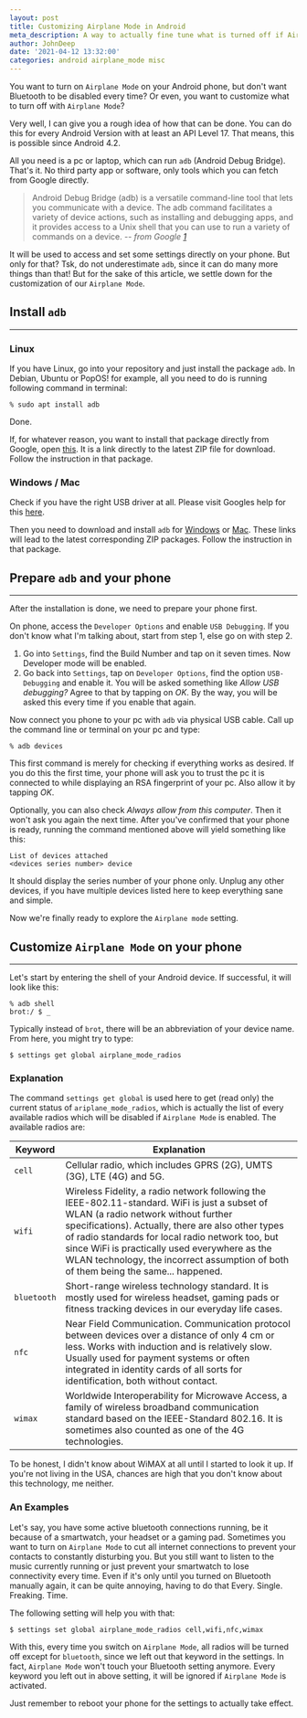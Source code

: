 ```yaml
---
layout: post
title: Customizing Airplane Mode in Android
meta_description: A way to actually fine tune what is turned off if Airplane Mode is activated 
author: JohnDeep
date: '2021-04-12 13:32:00'
categories: android airplane_mode misc
---
```

You want to turn on `Airplane Mode` on your Android phone, but don't want Bluetooth to be disabled every time? Or even, you want to customize what to turn off with `Airplane Mode`?

Very well, I can give you a rough idea of how that can be done. You can do this for every Android Version with at least an API Level 17. That means, this is possible since Android 4.2.

All you need is a pc or laptop, which can run `adb` (Android Debug Bridge). That's it. No third party app or software, only tools which you can fetch from Google directly.

> Android Debug Bridge (adb) is a versatile command-line tool that lets you communicate with a device. The adb command facilitates a variety of device actions, such as installing and debugging apps, and it provides access to a Unix shell that you can use to run a variety of commands on a device.
> -- <cite>from Google [1]</cite>

[1]: https://developer.android.com/studio/command-line/adb

It will be used to access and set some settings directly on your phone. But only for that? Tsk, do not underestimate `adb`, since it can do many more things than that! But for the sake of this article, we settle down for the customization of our `Airplane Mode`.

## Install `adb`
---

### Linux

If you have Linux, go into your repository and just install the package `adb`. In Debian, Ubuntu or PopOS! for example, all you need to do is running following command in terminal:

```
% sudo apt install adb
```

Done.

If, for whatever reason, you want to install that package directly from Google, open [this](https://dl.google.com/android/repository/platform-tools-latest-linux.zip). It is a link directly to the latest ZIP file for download. Follow the instruction in that package.

### Windows / Mac

Check if you have the right USB driver at all. Please visit Googles help for this [here](https://developer.android.com/studio/run/oem-usb.html).

Then you need to download and install `adb` for [Windows](https://dl.google.com/android/repository/platform-tools-latest-windows.zip) or [Mac](https://dl.google.com/android/repository/platform-tools-latest-darwin.zip). These links will lead to the latest corresponding ZIP packages. Follow the instruction in that package.


## Prepare `adb` and your phone
---

After the installation is done, we need to prepare your phone first.

On phone, access the `Developer Options` and enable `USB Debugging`. If you don't know what I'm talking about, start from step 1, else go on with step 2.

1. Go into `Settings`, find the Build Number and tap on it seven times. Now  Developer mode will be enabled.
2. Go back into `Settings`, tap on `Developer Options`, find the option `USB-Debugging` and enable it. You will be asked something like _Allow USB debugging?_ Agree to that by tapping on _OK_. By the way, you will be asked this every time if you enable that again.

Now connect you phone to your pc with `adb` via physical USB cable. Call up the command line or terminal on your pc and type:

```
% adb devices
```

This first command is merely for checking if everything works as desired. If you do this the first time, your phone will ask you to trust the pc it is connected to while displaying an RSA fingerprint of your pc. Also allow it by tapping _OK_.

Optionally, you can also check _Always allow from this computer_. Then it won't ask you again the next time. After you've confirmed that your phone is ready, running the command mentioned above will yield something like this:

```
List of devices attached
<devices series number>	device
```

It should display the series number of your phone only. Unplug any other devices, if you have multiple devices listed here to keep everything sane and simple.

Now we're finally ready to explore the `Airplane mode` setting.


## Customize `Airplane Mode` on your phone
---

Let's start by entering the shell of your Android device. If successful, it will look like this:

```
% adb shell
brot:/ $ _
```

Typically instead of `brot`, there will be an abbreviation of your device name. From here, you might try to type:

```
$ settings get global airplane_mode_radios
```

### Explanation

The command `settings get global` is used here to get (read only) the current status of `ariplane_mode_radios`, which is actually the list of every available radios which will be disabled if `Airplane Mode` is enabled. The available radios are:

| Keyword | Explanation |
| ------- | ----------- |
| `cell` | Cellular radio, which includes GPRS (2G), UMTS (3G), LTE (4G) and 5G. |
| `wifi` | Wireless Fidelity, a radio network following the IEEE-802.11-standard. WiFi is just a subset of WLAN (a radio network without further specifications). Actually, there are also other types of radio standards for local radio network too, but since WiFi is practically used everywhere as the WLAN technology, the incorrect assumption of both of them being the same... happened.
| `bluetooth` | Short-range wireless technology standard. It is mostly used for wireless headset, gaming pads or fitness tracking devices in our everyday life cases.
| `nfc` | Near Field Communication. Communication protocol between devices over a distance of only 4 cm or less. Works with induction and is relatively slow. Usually used for payment systems or often integrated in identity cards of all sorts for identification, both without contact.
| `wimax` | Worldwide Interoperability for Microwave Access, a family of wireless broadband communication standard based on the IEEE-Standard 802.16. It is sometimes also counted as one of the 4G technologies.

To be honest, I didn't know about WiMAX at all until I started to look it up. If you're not living in the USA, chances are high that you don't know about this technology, me neither.

### An Examples

Let's say, you have some active bluetooth connections running, be it because of a smartwatch, your headset or a gaming pad. Sometimes you want to turn on `Airplane Mode` to cut all internet connections to prevent your contacts to constantly disturbing you. But you still want to listen to the music currently running or just prevent your smartwatch to lose connectivity every time. Even if it's only until you turned on Bluetooth manually again, it can be quite annoying, having to do that Every. Single. Freaking. Time.

The following setting will help you with that:

```
$ settings set global airplane_mode_radios cell,wifi,nfc,wimax
```

With this, every time you switch on `Airplane Mode`, all radios will be turned off except for `bluetooth`, since we left out that keyword in the settings. In fact, `Airplane Mode` won't touch your Bluetooth setting anymore. Every keyword you left out in above setting, it will be ignored if `Airplane Mode` is activated.

Just remember to reboot your phone for the settings to actually take effect.
